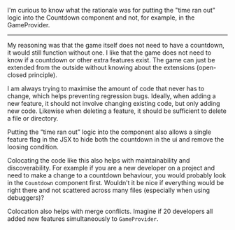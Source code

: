 I'm curious to know what the rationale was for putting the "time ran out" logic into the Countdown component and not, for example, in the GameProvider.

---

My reasoning was that the game itself does not need to have a countdown, it would still function without one. I like that the game does not need to know if a countdown or other extra features exist. The game can just be extended from the outside without knowing about the extensions (open-closed principle).

I am always trying to maximise the amount of code that never has to change, which helps preventing regression bugs. Ideally, when adding a new feature, it should not involve changing existing code, but only adding new code. Likewise when deleting a feature, it should be sufficient to delete a file or directory.

Putting the “time ran out” logic into the component also allows a single feature flag in the JSX to hide both the countdown in the ui and remove the loosing condition.

Colocating the code like this also helps with maintainability and discoverability. For example if you are a new developer on a project and need to make a change to a countdown behaviour, you would probably look in the `Countdown` component first. Wouldn’t it be nice if everything would be right there and not scattered across many files (especially when using debuggers)?

Colocation also helps with merge conflicts. Imagine if 20 developers all added new features simultaneously to `GameProvider`.
